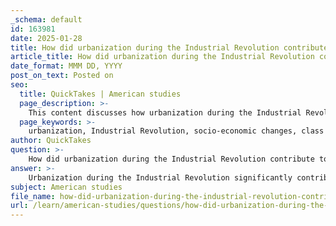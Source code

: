 ```yaml
---
_schema: default
id: 163981
date: 2025-01-28
title: How did urbanization during the Industrial Revolution contribute to socio-economic changes and class divides?
article_title: How did urbanization during the Industrial Revolution contribute to socio-economic changes and class divides?
date_format: MMM DD, YYYY
post_on_text: Posted on
seo:
  title: QuickTakes | American studies
  page_description: >-
    This content discusses how urbanization during the Industrial Revolution led to significant socio-economic changes and class divides, highlighting the movement of people to cities, the emergence of a distinct working class, and the lasting impact of these developments on modern society.
  page_keywords: >-
    urbanization, Industrial Revolution, socio-economic changes, class divides, migration, working class, labor dynamics, socio-economic stratification, education, cultural impacts
author: QuickTakes
question: >-
    How did urbanization during the Industrial Revolution contribute to socio-economic changes and class divides?
answer: >-
    Urbanization during the Industrial Revolution significantly contributed to socio-economic changes and class divides in several interconnected ways:\n\n### 1. Migration to Urban Centers\nThe Industrial Revolution, which began in the late 18th century, prompted a mass migration of people from rural areas to urban centers. As factories emerged as the primary source of employment, individuals sought better job opportunities and living conditions in cities. This migration led to rapid urbanization, transforming small towns into bustling industrial cities.\n\n### 2. Emergence of a Working Class\nThe influx of workers into cities resulted in the formation of a distinct working class. These industrial workers faced harsh working conditions, long hours, and low wages, which starkly contrasted with the lifestyles of the wealthy elite. This disparity in living and working conditions contributed to a pronounced class divide, as the upper classes enjoyed the benefits of industrial wealth while the working class struggled to make ends meet.\n\n### 3. Changes in Labor Dynamics\nThe Industrial Revolution introduced mechanization and new manufacturing processes, which replaced traditional manual labor. This shift not only increased production efficiency but also altered the nature of work. Many skilled artisans found themselves displaced by machines, leading to a loss of traditional crafts and further exacerbating class divides. The working class often lacked the education and skills required for the new industrial jobs, which limited their upward mobility.\n\n### 4. Socio-Economic Stratification\nAs urbanization progressed, socio-economic stratification became more pronounced. The wealthy elite, who owned factories and businesses, accumulated significant wealth and power, while the working class remained economically vulnerable. This stratification was reflected in living conditions, with the upper classes residing in affluent neighborhoods and the working class often living in overcrowded and unsanitary conditions.\n\n### 5. Cultural and Educational Impacts\nThe Great Exhibition, held in 1851, exemplified the socio-economic changes of the time by attracting a diverse audience and promoting the idea of education and cultural exchange across social classes. It aimed to bridge the divides by showcasing industrial prowess and democratizing access to knowledge. However, the reality of class divides persisted, as access to education and cultural resources remained unequal.\n\n### Conclusion\nIn summary, urbanization during the Industrial Revolution was a catalyst for significant socio-economic changes and the exacerbation of class divides. The movement of people to cities, the emergence of a distinct working class, changes in labor dynamics, and socio-economic stratification all contributed to a complex social landscape that defined the era. These changes laid the groundwork for modern societal structures and continue to influence contemporary discussions about class and inequality.
subject: American studies
file_name: how-did-urbanization-during-the-industrial-revolution-contribute-to-socioeconomic-changes-and-class-divides.md
url: /learn/american-studies/questions/how-did-urbanization-during-the-industrial-revolution-contribute-to-socioeconomic-changes-and-class-divides
---
```


&nbsp;